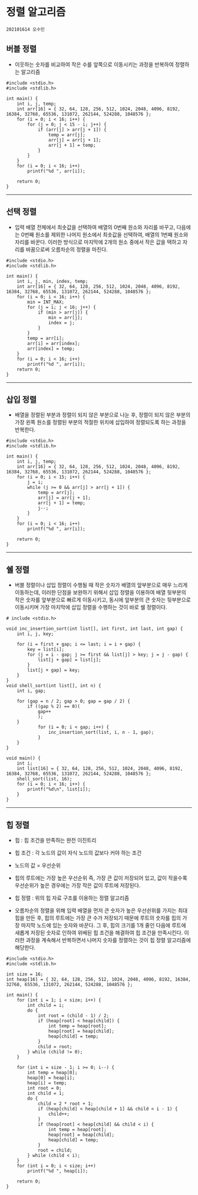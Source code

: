 # 정렬 알고리즘

`202101614 오수민`

## 버블 정렬

- 이웃하는 숫자를 비교하여 작은 수를 앞쪽으로 이동시키는 과정을 반복하여 정렬하는 알고리즘

```
#include <stdio.h>
#include <stdlib.h>

int main() {
	int i, j, temp;
	int arr[16] = { 32, 64, 128, 256, 512, 1024, 2048, 4096, 8192, 16384, 32768, 65536, 131072, 262144, 524288, 1048576 };
	for (i = 0; i < 16; i++) {
		for (j = 0; j < 15 - i; j++) {
			if (arr[j] > arr[j + 1]) {
				temp = arr[j];
				arr[j] = arr[j + 1];
				arr[j + 1] = temp;
			}
		}
	}
	for (i = 0; i < 16; i++)
		printf("%d ", arr[i]);

	return 0;
}
```


---
## 선택 정렬

- 입력 배열 전체에서 최솟값을 선택하여 배열의 0번째 원소와 자리를 바꾸고, 다음에는 0번째 원소를 제외한 나머지 원소에서 최솟값을 선택하여, 배열의 1번째 원소와 자리를 바꾼다. 이러한 방식으로 마지막에 2개의 원소 중에서 작은 값을 택하고 자리를 바꿈으로써 오름차순의 정렬을 마친다.

```
#include <stdio.h>
#include <stdlib.h>

int main() {
	int i, j, min, index, temp;
	int arr[16] = { 32, 64, 128, 256, 512, 1024, 2048, 4096, 8192, 16384, 32768, 65536, 131072, 262144, 524288, 1048576 };
	for (i = 0; i < 16; i++) {
		min = INT_MAX;
		for (j = i; j < 16; j++) {
			if (min > arr[j]) {
				min = arr[j];
				index = j;
			}
		}
		temp = arr[i];
		arr[i] = arr[index];
		arr[index] = temp;
	}
	for (i = 0; i < 16; i++)
		printf("%d ", arr[i]);
	return 0;
}
```
---
## 삽입 정렬

- 배열을 정렬된 부분과 정렬이 되지 않은 부분으로 나눈 후, 정렬이 되지 않은 부분의 가장 왼쪽 원소를 정렬된 부분의 적절한 위치에 삽입하여 정렬되도록 하는 과정을 반복한다.

```
#include <stdio.h>
#include <stdlib.h>

int main() {
	int i, j, temp;
	int arr[16] = { 32, 64, 128, 256, 512, 1024, 2048, 4096, 8192, 16384, 32768, 65536, 131072, 262144, 524288, 1048576 };
	for (i = 0; i < 15; i++) {
		j = i;
		while (j >= 0 && arr[j] > arr[j + 1]) {
			temp = arr[j];
			arr[j] = arr[j + 1];
			arr[j + 1] = temp;
			j--;
		}
	}
	for (i = 0; i < 16; i++)
		printf("%d ", arr[i]);

	return 0;
}
```
---
## 쉘 정렬

- 버블 정렬이나 삽입 정렬이 수행될 때 작은 숫자가 배열의 앞부분으로 매우 느리게 이동하는데, 이러한 단점을 보완하기 위해서 삽입 정렬을 이용하여 배열 뒷부분의 작은 숫자를 앞부분으로 빠르게 이동시키고, 동시에 앞부분의 큰 숫자는 뒷부분으로 이동시키며 가장 마지막에 삽입 정렬을 수행하는 것이 바로 쉘 정렬이다.

```
# include <stdio.h>

void inc_insertion_sort(int list[], int first, int last, int gap) {
    int i, j, key;

    for (i = first + gap; i <= last; i = i + gap) {
        key = list[i];
        for (j = i - gap; j >= first && list[j] > key; j = j - gap) {
            list[j + gap] = list[j];
        }
        list[j + gap] = key;
    }
}
void shell_sort(int list[], int n) {
    int i, gap;

    for (gap = n / 2; gap > 0; gap = gap / 2) {
        if ((gap % 2) == 0)(
            gap++
            );
    }
            for (i = 0; i < gap; i++) {
                inc_insertion_sort(list, i, n - 1, gap);
            }
    }
}

void main() {
    int i;
    int list[16] = { 32, 64, 128, 256, 512, 1024, 2048, 4096, 8192, 16384, 32768, 65536, 131072, 262144, 524288, 1048576 };
    shell_sort(list, 16);
    for (i = 0; i < 16; i++) {
        printf("%d\n", list[i]);
    }
}
```
---
## 힙 정렬

- 힙 : 힙 조건을 만족하는 완전 이진트리

- 힙 조건 : 각 노드의 값이 자식 노드의 값보다 커야 하는 조건

- 노드의 값 = 우선순위

- 힙의 루트에는 가장 높은 우선순위 즉, 가장 큰 값이 저장되어 있고, 값이 작을수록 우선순위가 높은 경우에는 가장 작은 값이 루트에 저장된다.

- 힙 정렬 : 위의 힙 자료 구조를 이용하는 정렬 알고리즘

- 오름차순의 정렬을 위해 입력 배열을 먼저 큰 숫자가 높은 우선쉰위를 가지는 최대힙을 만든 후, 힙의 루트에는 가장 큰 수가 저장되기 때문에 루트의 숫자를 힙의 가장 마지막 노드에 있는 숫자와 바꾼다. 그 후, 힙의 크기를 1개 줄인 다음에 루트에 새롭게 저장된 숫자로 인하여 위배된 힙 조건을 해결하여 힙 조건을 만족시킨다. 이러한 과정을 계속해서 반복하면서 나머지 숫자를 정렬하는 것이 힙 정렬 알고리즘에 해당한다.

```
#include <stdio.h>
#include <stdlib.h>

int size = 16;
int heap[16] = { 32, 64, 128, 256, 512, 1024, 2048, 4096, 8192, 16384, 32768, 65536, 131072, 262144, 524288, 1048576 };

int main() {
	for (int i = 1; i < size; i++) {
		int child = i;
		do {
			int root = (child - 1) / 2;
			if (heap[root] < heap[child]) {
				int temp = heap[root];
				heap[root] = heap[child];
				heap[child] = temp;
			}
			child = root;
		} while (child != 0);
	}

	for (int i = size - 1; i >= 0; i--) {
		int temp = heap[0];
		heap[0] = heap[i];
		heap[i] = temp;
		int root = 0;
		int child = 1;
		do {
			child = 2 * root + 1;
			if (heap[child] < heap[child + 1] && child < i - 1) {
				child++;
			}
			if (heap[root] < heap[child] && child < i) {
				int temp = heap[root];
				heap[root] = heap[child];
				heap[child] = temp;
			}
			root = child;
		} while (child < i);
	}
	for (int i = 0; i < size; i++)
		printf("%d ", heap[i]);

	return 0;
}
```
